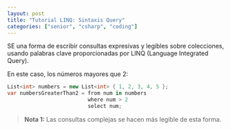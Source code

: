 ```yaml
---
layout: post
title: "Tutorial LINQ: Sintaxis Query"
categories: ["senior", "csharp", "coding"]
---
```


SE una forma de escribir consultas expresivas y <!--more-->legibles sobre colecciones, usando palabras clave proporcionadas por LINQ (Language Integrated Query).

En este caso, los números mayores que 2:

```csharp
List<int> numbers = new List<int> { 1, 2, 3, 4, 5 };
var numbersGreaterThan2 = from num in numbers
                          where num > 2
                          select num;
```

> **Nota 1:** Las consultas complejas se hacen más legible de esta forma.
